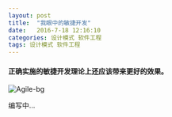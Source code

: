 ```yaml
---
layout: post
title:  "我眼中的敏捷开发"
date:   2016-7-18 12:16:10
categories: 设计模式 软件工程 
tags: 设计模式 软件工程 
---
```

#### 正确实施的敏捷开发理论上还应该带来更好的效果。

![Agile-bg](http://i.imgur.com/a4r3tr6.jpg)

编写中...